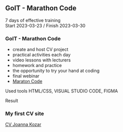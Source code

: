 ## GoIT - Marathon Code
7 days of effective training<br>
Start 2023-03-23 / Finish 2023-03-30

### GoIT -  Marathon Code
- create and host CV project
- practical activities each day
- video lessons with lecturers
- homework and practice
- the opportunity to try your hand at coding
- final webinar
- [Maraton Code](https://qa.m.goit.global/pl/?utm_source=leeloo&utm_medium=ref&utm_campaign=FPL6](https://m.goit.global/pl/?utm_source=google&utm_medium=cpc&utm_campaign=19691924092|145715605363|648302406911||kodowanie&gad=1&gclid=Cj0KCQjwkqSlBhDaARIsAFJANkiXr-8eK7ELPvZPsUY6c1jRqxGiQJK2MeTHR3MJMxfYdox9orkR3u4aAly5EALw_wcB))

Used tools HTML/CSS, VISUAL STUDIO CODE, FIGMA

Result <br>
### My first CV site
[CV Joanna Kozar](https://cv-joannakozar.netlify.app/)
